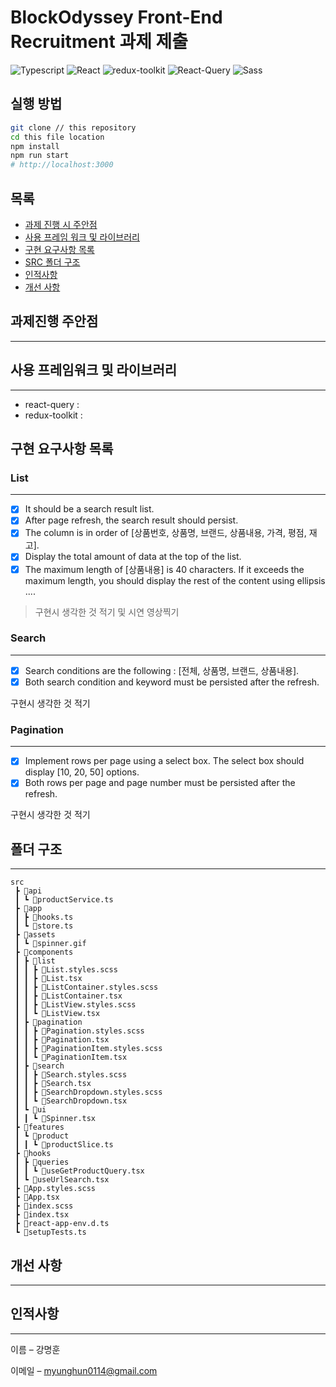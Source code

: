 # BlockOdyssey Front-End Recruitment 과제 제출 

<p>
<img alt="Typescript" src="https://img.shields.io/badge/Typescript-v4.9.4-3178C6?style=plastic&logoColor=white%22/%3E"/>
<img alt="React" src="https://img.shields.io/badge/React-v18.2.0-61DAFB?style=plastic&logo=react&logoColor=white"/>
<img alt="redux-toolkit" src="https://img.shields.io/badge/React redux-v8.0.5-764ABC?style=plastic&logo=redux&logoColor=white"/>
<img alt="React-Query" src="https://img.shields.io/badge/React Query-v4.22.4-FF4154?style=plastic&logo=reactquery&logoColor=white"/>
<img alt="Sass" src="https://img.shields.io/badge/Sass-v1.57.1-CC6699?style=plastic&logo=sass&logoColor=white"/>

</p>

## 실행 방법

```sh
git clone // this repository
cd this file location
npm install 
npm run start
# http://localhost:3000
```

## 목록

- [과제 진행 시 주안점](#과제진행-주안점)<br/>
- [사용 프레임 워크 및 라이브러리](#사용-프레임워크-및-라이브러리)<br/>
- [구현 요구사항 목록](#구현-요구사항-목록)<br/>
- [SRC 폴더 구조](#폴더-구조)<br/>
- [인적사항](#인적사항)<br/>
- [개선 사항](#개선-사항)<br/>



## 과제진행 주안점 
---


## 사용 프레임워크 및 라이브러리
---

- react-query  : 
- redux-toolkit : 


## 구현 요구사항 목록

### List
---

- [x] It should be a search result list.
- [x] After page refresh, the search result should persist.
- [x] The column is in order of [상품번호, 상품명, 브랜드, 상품내용, 가격, 평점, 재고].
- [x] Display the total amount of data at the top of the list.
- [x] The maximum length of [상품내용] is 40 characters. If it exceeds the maximum length, you should display the rest of the content using ellipsis ....

> 구현시 생각한 것 적기 및 시연 영상찍기


 ### Search
---

- [x] Search conditions are the following : [전체, 상품명, 브랜드, 상품내용].
- [x] Both search condition and keyword must be persisted after the refresh.

구현시 생각한 것 적기

 ### Pagination
---

- [x] Implement rows per page using a select box. The select box should display [10, 20, 50] options.
- [x] Both rows per page and page number must be persisted after the refresh.

구현시 생각한 것 적기


## 폴더 구조
---
```
src
 ┣ 📂api
 ┃ ┗ 📜productService.ts
 ┣ 📂app
 ┃ ┣ 📜hooks.ts
 ┃ ┗ 📜store.ts
 ┣ 📂assets
 ┃ ┗ 📜spinner.gif
 ┣ 📂components
 ┃ ┣ 📂list
 ┃ ┃ ┣ 📜List.styles.scss
 ┃ ┃ ┣ 📜List.tsx
 ┃ ┃ ┣ 📜ListContainer.styles.scss
 ┃ ┃ ┣ 📜ListContainer.tsx
 ┃ ┃ ┣ 📜ListView.styles.scss
 ┃ ┃ ┗ 📜ListView.tsx
 ┃ ┣ 📂pagination
 ┃ ┃ ┣ 📜Pagination.styles.scss
 ┃ ┃ ┣ 📜Pagination.tsx
 ┃ ┃ ┣ 📜PaginationItem.styles.scss
 ┃ ┃ ┗ 📜PaginationItem.tsx
 ┃ ┣ 📂search
 ┃ ┃ ┣ 📜Search.styles.scss
 ┃ ┃ ┣ 📜Search.tsx
 ┃ ┃ ┣ 📜SearchDropdown.styles.scss
 ┃ ┃ ┗ 📜SearchDropdown.tsx
 ┃ ┗ 📂ui
 ┃ ┃ ┗ 📜Spinner.tsx
 ┣ 📂features
 ┃ ┗ 📂product
 ┃ ┃ ┗ 📜productSlice.ts
 ┣ 📂hooks
 ┃ ┣ 📂queries
 ┃ ┃ ┗ 📜useGetProductQuery.tsx
 ┃ ┗ 📜useUrlSearch.tsx
 ┣ 📜App.styles.scss
 ┣ 📜App.tsx
 ┣ 📜index.scss
 ┣ 📜index.tsx
 ┣ 📜react-app-env.d.ts
 ┗ 📜setupTests.ts
```

## 개선 사항
---


## 인적사항
---

이름 – 강명훈 

이메일 – myunghun0114@gmail.com


